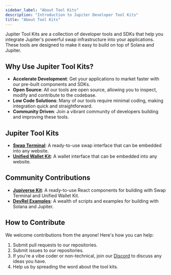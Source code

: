 ```yaml
---
sidebar_label: "About Tool Kits"
description: "Introduction to Jupiter Developer Tool Kits"
title: "About Tool Kits"
---
```


<head>
    <title>About Tool Kits</title>
    <meta name="twitter:card" content="summary" />
</head>

Jupiter Tool Kits are a collection of developer tools and SDKs that help you integrate Jupiter's powerful swap infrastructure into your applications. These tools are designed to make it easy to build on top of Solana and Jupiter.

## Why Use Jupiter Tool Kits?

- **Accelerate Development**: Get your applications to market faster with our pre-built components and SDKs.
- **Open Source**: All our tools are open source, allowing you to inspect, modify and contribute to the codebase.
- **Low Code Solutions**: Many of our tools require minimal coding, making integration quick and straightforward.
- **Community Driven**: Join a vibrant community of developers building and improving these tools.

## Jupiter Tool Kits

- [**Swap Terminal**](/docs/tool-kits/swap-terminal): A ready-to-use swap interface that can be embedded into any website.
- [**Unified Wallet Kit**](/docs/tool-kits/unified-wallet-kit): A wallet interface that can be embedded into any website.

## Community Contributions

- [**Jupiverse Kit**](https://jupiversekit.xyz): A ready-to-use React components for building with Swap Terminal and Unified Wallet Kit.
- [**DevRel Examples**](https://github.com/Jupiter-DevRel): A wealth of scripts and examples for building with Solana and Jupiter.

## How to Contribute

We welcome contributions from the anyone! Here's how you can help:

1. Submit pull requests to our repositories.
2. Submit issues to our repositories.
3. If you're a vibe coder or non-technical, join our [Discord](https://discord.gg/jup) to discuss any ideas you have.
4. Help us by spreading the word about the tool kits.
